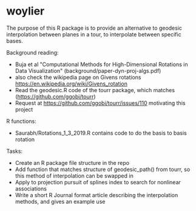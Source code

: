 # woylier

The purpose of this R package is to provide an alternative to geodesic interpolation between planes in a tour, to interpolate between specific bases. 

Background reading:

- Buja et al "Computational Methods
for High-Dimensional Rotations in Data Visualization" (background/paper-dyn-proj-algs.pdf) 
- also check the wikipedia page on Givens rotations https://en.wikipedia.org/wiki/Givens_rotation
- Read the geodesic.R code of the tourr package, which matches (https://github.com/ggobi/tourr)
- Request at https://github.com/ggobi/tourr/issues/110 motivating this project

R functions: 

- Saurabh/Rotations_1_3_2019.R contains code to do the basis to basis rotation

Tasks:

- Create an R package file structure in the repo
- Add function that matches structure of geodesic_path() from tourr, so this method of interpolation can be swapped in
- Apply to projection pursuit of splines index to search for nonlinear associations
- Write a short R Journal format article describing the interpolation methods, and gives an example use

